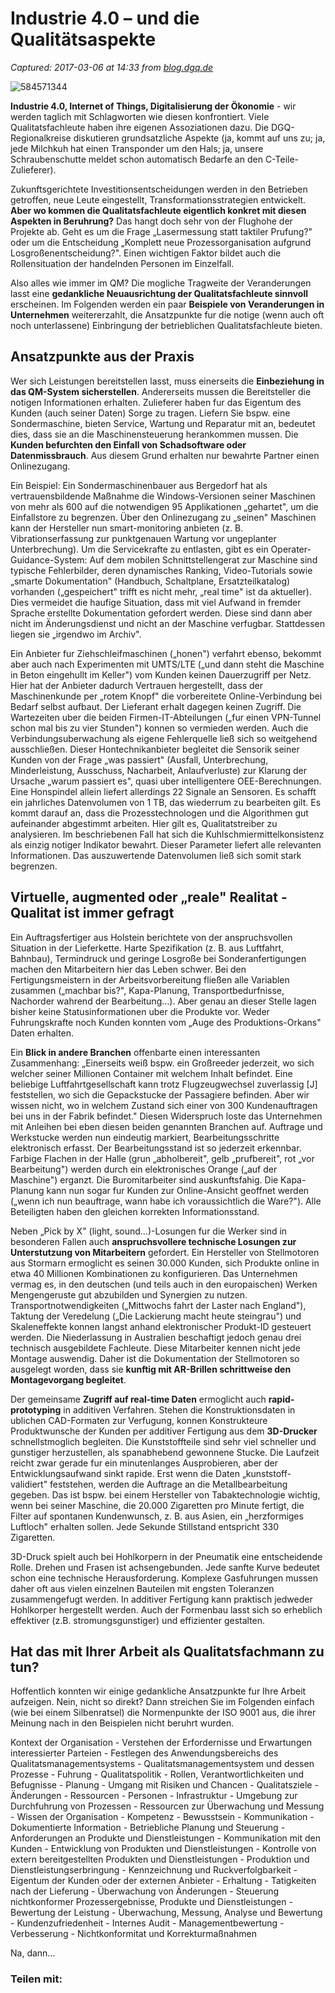 # Industrie 4.0 – und die Qualitätsaspekte

_Captured: 2017-03-06 at 14:33 from [blog.dgq.de](http://blog.dgq.de/industrie-4-0-und-die-qualitaetsaspekte/)_

![584571344](http://blog.dgq.de/wp-content/uploads/2017/02/Industrie-4.0-Tablet.jpg)

**Industrie 4.0, Internet of Things, Digitalisierung der Ökonomie** - wir werden taglich mit Schlagworten wie diesen konfrontiert. Viele Qualitatsfachleute haben ihre eigenen Assoziationen dazu. Die DGQ-Regionalkreise diskutieren grundsatzliche Aspekte (ja, kommt auf uns zu; ja, jede Milchkuh hat einen Transponder um den Hals; ja, unsere Schraubenschutte meldet schon automatisch Bedarfe an den C-Teile-Zulieferer).

Zukunftsgerichtete Investitionsentscheidungen werden in den Betrieben getroffen, neue Leute eingestellt, Transformationsstrategien entwickelt. **Aber wo kommen die Qualitatsfachleute eigentlich konkret mit diesen Aspekten in Beruhrung?** Das hangt doch sehr von der Flughohe der Projekte ab. Geht es um die Frage „Lasermessung statt taktiler Prufung?" oder um die Entscheidung „Komplett neue Prozessorganisation aufgrund Losgroßenentscheidung?". Einen wichtigen Faktor bildet auch die Rollensituation der handelnden Personen im Einzelfall.

Also alles wie immer im QM? Die mogliche Tragweite der Veranderungen lasst eine **gedankliche Neuausrichtung der Qualitatsfachleute sinnvoll** erscheinen. Im Folgenden werden ein paar **Beispiele von Veranderungen in Unternehmen** weitererzahlt, die Ansatzpunkte fur die notige (wenn auch oft noch unterlassene) Einbringung der betrieblichen Qualitatsfachleute bieten.

## Ansatzpunkte aus der Praxis

Wer sich Leistungen bereitstellen lasst, muss einerseits die **Einbeziehung in das QM-System sicherstellen**. Andererseits mussen die Bereitsteller die notigen Informationen erhalten. Zulieferer haben fur das Eigentum des Kunden (auch seiner Daten) Sorge zu tragen. Liefern Sie bspw. eine Sondermaschine, bieten Service, Wartung und Reparatur mit an, bedeutet dies, dass sie an die Maschinensteuerung herankommen mussen. Die **Kunden befurchten den Einfall von Schadsoftware oder Datenmissbrauch**. Aus diesem Grund erhalten nur bewahrte Partner einen Onlinezugang.

Ein Beispiel: Ein Sondermaschinenbauer aus Bergedorf hat als vertrauensbildende Maßnahme die Windows-Versionen seiner Maschinen von mehr als 600 auf die notwendigen 95 Applikationen „gehartet", um die Einfallstore zu begrenzen. Über den Onlinezugang zu „seinen" Maschinen kann der Hersteller nun smart-monitoring anbieten (z. B. Vibrationserfassung zur punktgenauen Wartung vor ungeplanter Unterbrechung). Um die Servicekrafte zu entlasten, gibt es ein Operater-Guidance-System: Auf dem mobilen Schnittstellengerat zur Maschine sind typische Fehlerbilder, deren dynamisches Ranking, Video-Tutorials sowie „smarte Dokumentation" (Handbuch, Schaltplane, Ersatzteilkatalog) vorhanden („gespeichert" trifft es nicht mehr, „real time" ist da aktueller). Dies vermeidet die haufige Situation, dass mit viel Aufwand in fremder Sprache erstellte Dokumentation gefordert werden. Diese sind dann aber nicht im Änderungsdienst und nicht an der Maschine verfugbar. Stattdessen liegen sie „irgendwo im Archiv".

Ein Anbieter fur Ziehschleifmaschinen („honen") verfahrt ebenso, bekommt aber auch nach Experimenten mit UMTS/LTE („und dann steht die Maschine in Beton eingehullt im Keller") vom Kunden keinen Dauerzugriff per Netz. Hier hat der Anbieter dadurch Vertrauen hergestellt, dass der Maschinenkunde per „rotem Knopf" die vorbereitete Online-Verbindung bei Bedarf selbst aufbaut. Der Lieferant erhalt dagegen keinen Zugriff. Die Wartezeiten uber die beiden Firmen-IT-Abteilungen („fur einen VPN-Tunnel schon mal bis zu vier Stunden") konnen so vermieden werden. Auch die Verbindungsuberwachung als eigene Fehlerquelle ließ sich so weitgehend ausschließen. Dieser Hontechnikanbieter begleitet die Sensorik seiner Kunden von der Frage „was passiert" (Ausfall, Unterbrechung, Minderleistung, Ausschuss, Nacharbeit, Anlaufverluste) zur Klarung der Ursache „warum passiert es", quasi uber intelligentere OEE-Berechnungen. Eine Honspindel allein liefert allerdings 22 Signale an Sensoren. Es schafft ein jahrliches Datenvolumen von 1 TB, das wiederrum zu bearbeiten gilt. Es kommt darauf an, dass die Prozesstechnologen und die Algorithmen gut aufeinander abgestimmt arbeiten. Hier gilt es, Qualitatstreiber zu analysieren. Im beschriebenen Fall hat sich die Kuhlschmiermittelkonsistenz als einzig notiger Indikator bewahrt. Dieser Parameter liefert alle relevanten Informationen. Das auszuwertende Datenvolumen ließ sich somit stark begrenzen.

## Virtuelle, augmented oder „reale" Realitat - Qualitat ist immer gefragt

Ein Auftragsfertiger aus Holstein berichtete von der anspruchsvollen Situation in der Lieferkette. Harte Spezifikation (z. B. aus Luftfahrt, Bahnbau), Termindruck und geringe Losgroße bei Sonderanfertigungen machen den Mitarbeitern hier das Leben schwer. Bei den Fertigungsmeistern in der Arbeitsvorbereitung fließen alle Variablen zusammen („machbar bis?", Kapa-Planung, Transportbedurfnisse, Nachorder wahrend der Bearbeitung…). Aber genau an dieser Stelle lagen bisher keine Statusinformationen uber die Produkte vor. Weder Fuhrungskrafte noch Kunden konnten vom „Auge des Produktions-Orkans" Daten erhalten.

Ein **Blick in andere Branchen** offenbarte einen interessanten Zusammenhang: „Einerseits weiß bspw. ein Großreeder jederzeit, wo sich welcher seiner Millionen Container mit welchem Inhalt befindet. Eine beliebige Luftfahrtgesellschaft kann trotz Flugzeugwechsel zuverlassig [J] feststellen, wo sich die Gepackstucke der Passagiere befinden. Aber wir wissen nicht, wo in welchem Zustand sich einer von 300 Kundenauftragen bei uns in der Fabrik befindet." Diesen Widerspruch loste das Unternehmen mit Anleihen bei eben diesen beiden genannten Branchen auf. Auftrage und Werkstucke werden nun eindeutig markiert, Bearbeitungsschritte elektronisch erfasst. Der Bearbeitungsstand ist so jederzeit erkennbar. Farbige Flachen in der Halle (grun „abholbereit", gelb „prufbereit", rot „vor Bearbeitung") werden durch ein elektronisches Orange („auf der Maschine") erganzt. Die Buromitarbeiter sind auskunftsfahig. Die Kapa-Planung kann nun sogar fur Kunden zur Online-Ansicht geoffnet werden („wenn ich nun beauftrage, wann habe ich voraussichtlich die Ware?"). Alle Beteiligten haben den gleichen korrekten Informationsstand.

Neben „Pick by X" (light, sound…)-Losungen fur die Werker sind in besonderen Fallen auch **anspruchsvollere technische Losungen zur Unterstutzung von Mitarbeitern** gefordert. Ein Hersteller von Stellmotoren aus Stormarn ermoglicht es seinen 30.000 Kunden, sich Produkte online in etwa 40 Millionen Kombinationen zu konfigurieren. Das Unternehmen vermag es, in den deutschen (und teils auch in den europaischen) Werken Mengengeruste gut abzubilden und Synergien zu nutzen. Transportnotwendigkeiten („Mittwochs fahrt der Laster nach England"), Taktung der Veredelung („Die Lackierung macht heute steingrau") und Skaleneffekte konnen langst anhand elektronischer Produkt-ID gesteuert werden. Die Niederlassung in Australien beschaftigt jedoch genau drei technisch ausgebildete Fachleute. Diese Mitarbeiter kennen nicht jede Montage auswendig. Daher ist die Dokumentation der Stellmotoren so ausgelegt worden, dass sie **kunftig mit AR-Brillen schrittweise den Montagevorgang begleitet**.

Der gemeinsame **Zugriff auf real-time Daten** ermoglicht auch **rapid-prototyping** in additiven Verfahren. Stehen die Konstruktionsdaten in ublichen CAD-Formaten zur Verfugung, konnen Konstrukteure Produktwunsche der Kunden per additiver Fertigung aus dem **3D-Drucker** schnellstmoglich begleiten. Die Kunststoffteile sind sehr viel schneller und gunstiger herzustellen, als spanabhebend gewonnene Stucke. Die Laufzeit reicht zwar gerade fur ein minutenlanges Ausprobieren, aber der Entwicklungsaufwand sinkt rapide. Erst wenn die Daten „kunststoff-validiert" feststehen, werden die Auftrage an die Metallbearbeitung gegeben. Das ist bspw. bei einem Hersteller von Tabaktechnologie wichtig, wenn bei seiner Maschine, die 20.000 Zigaretten pro Minute fertigt, die Filter auf spontanen Kundenwunsch, z. B. aus Asien, ein „herzformiges Luftloch" erhalten sollen. Jede Sekunde Stillstand entspricht 330 Zigaretten.

3D-Druck spielt auch bei Hohlkorpern in der Pneumatik eine entscheidende Rolle. Drehen und Frasen ist achsengebunden. Jede sanfte Kurve bedeutet schon eine technische Herausforderung. Komplexe Gasfuhrungen mussen daher oft aus vielen einzelnen Bauteilen mit engsten Toleranzen zusammengefugt werden. In additiver Fertigung kann praktisch jedweder Hohlkorper hergestellt werden. Auch der Formenbau lasst sich so erheblich effektiver (z.B. stromungsgunstiger) und effizienter gestalten.

## Hat das mit Ihrer Arbeit als Qualitatsfachmann zu tun?

Hoffentlich konnten wir einige gedankliche Ansatzpunkte fur Ihre Arbeit aufzeigen. Nein, nicht so direkt? Dann streichen Sie im Folgenden einfach (wie bei einem Silbenratsel) die Normenpunkte der ISO 9001 aus, die ihrer Meinung nach in den Beispielen nicht beruhrt wurden.

Kontext der Organisation - Verstehen der Erfordernisse und Erwartungen interessierter Parteien - Festlegen des Anwendungsbereichs des Qualitatsmanagementsystems - Qualitatsmanagementsystem und dessen Prozesse - Fuhrung - Qualitatspolitik - Rollen, Verantwortlichkeiten und Befugnisse - Planung - Umgang mit Risiken und Chancen - Qualitatsziele - Änderungen - Ressourcen - Personen - Infrastruktur - Umgebung zur Durchfuhrung von Prozessen - Ressourcen zur Überwachung und Messung - Wissen der Organisation - Kompetenz - Bewusstsein - Kommunikation - Dokumentierte Information - Betriebliche Planung und Steuerung - Anforderungen an Produkte und Dienstleistungen - Kommunikation mit den Kunden - Entwicklung von Produkten und Dienstleistungen - Kontrolle von extern bereitgestellten Produkten und Dienstleistungen - Produktion und Dienstleistungserbringung - Kennzeichnung und Ruckverfolgbarkeit - Eigentum der Kunden oder der externen Anbieter - Erhaltung - Tatigkeiten nach der Lieferung - Überwachung von Änderungen - Steuerung nichtkonformer Prozessergebnisse, Produkte und Dienstleistungen - Bewertung der Leistung - Überwachung, Messung, Analyse und Bewertung - Kundenzufriedenheit - Internes Audit - Managementbewertung - Verbesserung - Nichtkonformitat und Korrekturmaßnahmen

Na, dann…

### Teilen mit:
